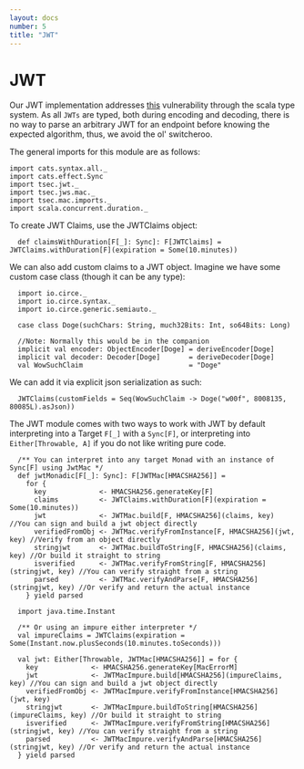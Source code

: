 ```yaml
---
layout: docs
number: 5
title: "JWT"
---
```

# JWT 

Our JWT implementation addresses [this](https://auth0.com/blog/critical-vulnerabilities-in-json-web-token-libraries/) vulnerability
through the scala type system. As all `JWTs` are typed, both during encoding and decoding, there is no way to parse an arbitrary JWT for
an endpoint before knowing the expected algorithm, thus, we avoid the ol' switcheroo.

The general imports for this module are as follows:
```tut:silent
import cats.syntax.all._
import cats.effect.Sync
import tsec.jwt._
import tsec.jws.mac._
import tsec.mac.imports._
import scala.concurrent.duration._
```

To create JWT Claims, use the JWTClaims object:

```tut
  def claimsWithDuration[F[_]: Sync]: F[JWTClaims] = JWTClaims.withDuration[F](expiration = Some(10.minutes))
```

We can also add custom claims to a JWT object. Imagine we have some custom case class (though it can be any type):
```tut:silent
  import io.circe._
  import io.circe.syntax._
  import io.circe.generic.semiauto._

  case class Doge(suchChars: String, much32Bits: Int, so64Bits: Long)
  
  //Note: Normally this would be in the companion
  implicit val encoder: ObjectEncoder[Doge] = deriveEncoder[Doge]
  implicit val decoder: Decoder[Doge]       = deriveDecoder[Doge]
  val WowSuchClaim                          = "Doge"
```

We can add it via explicit json serialization as such:

```tut
  JWTClaims(customFields = Seq(WowSuchClaim -> Doge("w00f", 8008135, 80085L).asJson))
```


The JWT module comes with two ways to work with JWT by default interpreting
 into a Target `F[_]` with a `Sync[F]`, or interpreting into `Either[Throwable, A]`
 if you do not like writing pure code.
 
```tut:silent
  /** You can interpret into any target Monad with an instance of Sync[F] using JwtMac */
  def jwtMonadic[F[_]: Sync]: F[JWTMac[HMACSHA256]] =
    for {
      key             <- HMACSHA256.generateKey[F]
      claims          <- JWTClaims.withDuration[F](expiration = Some(10.minutes))
      jwt             <- JWTMac.build[F, HMACSHA256](claims, key) //You can sign and build a jwt object directly
      verifiedFromObj <- JWTMac.verifyFromInstance[F, HMACSHA256](jwt, key) //Verify from an object directly
      stringjwt       <- JWTMac.buildToString[F, HMACSHA256](claims, key) //Or build it straight to string
      isverified      <- JWTMac.verifyFromString[F, HMACSHA256](stringjwt, key) //You can verify straight from a string
      parsed          <- JWTMac.verifyAndParse[F, HMACSHA256](stringjwt, key) //Or verify and return the actual instance
    } yield parsed
    
  import java.time.Instant

  /** Or using an impure either interpreter */
  val impureClaims = JWTClaims(expiration = Some(Instant.now.plusSeconds(10.minutes.toSeconds)))

  val jwt: Either[Throwable, JWTMac[HMACSHA256]] = for {
    key             <- HMACSHA256.generateKey[MacErrorM]
    jwt             <- JWTMacImpure.build[HMACSHA256](impureClaims, key) //You can sign and build a jwt object directly
    verifiedFromObj <- JWTMacImpure.verifyFromInstance[HMACSHA256](jwt, key)
    stringjwt       <- JWTMacImpure.buildToString[HMACSHA256](impureClaims, key) //Or build it straight to string
    isverified      <- JWTMacImpure.verifyFromString[HMACSHA256](stringjwt, key) //You can verify straight from a string
    parsed          <- JWTMacImpure.verifyAndParse[HMACSHA256](stringjwt, key) //Or verify and return the actual instance
  } yield parsed
```